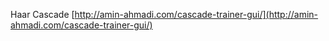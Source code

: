 Haar Cascade
[http://amin-ahmadi.com/cascade-trainer-gui/](http://amin-ahmadi.com/cascade-trainer-gui/)
